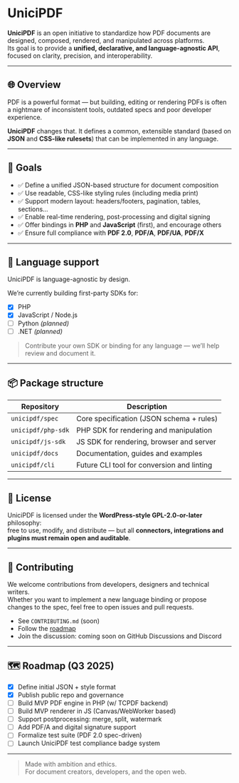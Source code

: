 # UniciPDF

**UniciPDF** is an open initiative to standardize how PDF documents are designed, composed, rendered, and manipulated across platforms.  
Its goal is to provide a **unified, declarative, and language-agnostic API**, focused on clarity, precision, and interoperability.

---

## 🌐 Overview

PDF is a powerful format — but building, editing or rendering PDFs is often a nightmare of inconsistent tools, outdated specs and poor developer experience.

**UniciPDF** changes that. It defines a common, extensible standard (based on **JSON** and **CSS-like rulesets**) that can be implemented in any language.

---

## 🎯 Goals

- ✅ Define a unified JSON-based structure for document composition
- ✅ Use readable, CSS-like styling rules (including media print)
- ✅ Support modern layout: headers/footers, pagination, tables, sections…
- ✅ Enable real-time rendering, post-processing and digital signing
- ✅ Offer bindings in **PHP** and **JavaScript** (first), and encourage others
- ✅ Ensure full compliance with **PDF 2.0**, **PDF/A**, **PDF/UA**, **PDF/X**

---

## 🚀 Language support

UniciPDF is language-agnostic by design.  

We’re currently building first-party SDKs for:

- [x] PHP
- [x] JavaScript / Node.js
- [ ] Python *(planned)*
- [ ] .NET *(planned)*

> Contribute your own SDK or binding for any language — we’ll help review and document it.

---

## 📦 Package structure

| Repository              | Description                                  |
|-------------------------|----------------------------------------------|
| `unicipdf/spec`         | Core specification (JSON schema + rules)     |
| `unicipdf/php-sdk`      | PHP SDK for rendering and manipulation       |
| `unicipdf/js-sdk`       | JS SDK for rendering, browser and server     |
| `unicipdf/docs`         | Documentation, guides and examples           |
| `unicipdf/cli`          | Future CLI tool for conversion and linting   |

---

## 📄 License

UniciPDF is licensed under the **WordPress-style GPL-2.0-or-later** philosophy:  
free to use, modify, and distribute — but all **connectors, integrations and plugins must remain open and auditable**.

---

## 🤝 Contributing

We welcome contributions from developers, designers and technical writers.  
Whether you want to implement a new language binding or propose changes to the spec, feel free to open issues and pull requests.

- See `CONTRIBUTING.md` (soon)
- Follow the [roadmap](#roadmap)
- Join the discussion: coming soon on GitHub Discussions and Discord

---

## 🗺️ Roadmap (Q3 2025)

- [x] Define initial JSON + style format
- [x] Publish public repo and governance
- [ ] Build MVP PDF engine in PHP (w/ TCPDF backend)
- [ ] Build MVP renderer in JS (Canvas/WebWorker based)
- [ ] Support postprocessing: merge, split, watermark
- [ ] Add PDF/A and digital signature support
- [ ] Formalize test suite (PDF 2.0 spec-driven)
- [ ] Launch UniciPDF test compliance badge system

---

> Made with ambition and ethics.  
> For document creators, developers, and the open web.

